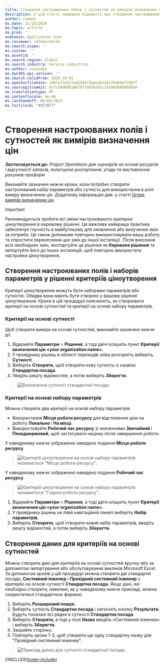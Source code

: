```yaml
---
title: Створення настроюваних полів і сутностей як вимірів визначення цін
description: У цій статті наведено відомості про створення настроюваних наборів параметрів або сутностей.
author: rumant
ms.date: 11/18/2020
ms.topic: article
ms.prod: ''
audience: Application User
ms.reviewer: johnmichalak
ms.search.scope: ''
ms.custom: ''
ms.assetid: ''
ms.search.region: Global
ms.search.industry: Service industries
ms.author: suvaidya
ms.dyn365.ops.version: ''
ms.search.validFrom: 2020-10-01
ms.openlocfilehash: 198faf7e51fad2d9573aaeab316170a84bf558ff
ms.sourcegitcommit: 6cfc50d89528df977a8f6a55c1ad39d99800d9b4
ms.translationtype: MT
ms.contentlocale: uk-UA
ms.lasthandoff: 06/03/2022
ms.locfileid: "8917877"
---
```

# <a name="create-custom-fields-and-entities-as-pricing-dimensions"></a>Створення настроюваних полів і сутностей як вимірів визначення цін

_**Застосовується до:** Project Operations для сценаріїв на основі ресурсів і відсутності запасів, полегшене розгортання: угоди та виставлення рахунків-проформ_

Виконайте зазначені нижче кроки, коли потрібно створити настроюваний набір параметрів або сутність для використання в ролі виміру визначення цін. Додаткову інформацію див. у статті [Огляд вимірів визначення цін](pricing-dimensions-overview.md).  

> [!IMPORTANT]
> Рекомендується зробити всі зміни настроюваного критерію ціноутворення в окремому рішенні. Це важлива найкраща практика забезпечує гнучкість в майбутньому для оновлення або вилучення змін за потреби. Це також допоможе повторно використовувати вашу роботу та спростити перенесення цих змін до іншої інсталяції. Після внесення всіх необхідних змін, експортуйте це рішення як **Кероване рішення** та імпортуйте його до інших інсталяцій, щоб повторно використати настройки ціноутворення.

  
## <a name="create-custom-fields-and-option-sets-in-the-pricing-dimension-solution"></a>Створення настроюваних полів і наборів параметрів у рішенні критеріїв ціноутворення

Критерії ціноутворення можуть бути наборами параметрів або сутністю. Обидва вони мають бути створені у вашому рішенні ціноутворення. Кроки в цій процедурі пояснюють, як створювати критерії на основі сутностей та критерії на основі набору параметрів.

### <a name="entity-based-dimensions"></a>Критерії на основі сутності
Щоб створити виміри на основі сутностей, виконайте зазначені нижче дії.

1. Відкрийте **Параметри** > **Рішення**, а тоді двічі клацніть пункт **Критерії визначення цін \<your organization name>**.
2. У провіднику рішень в області переходів зліва розгорніть виберіть **Сутності**.
3. Виберіть **Створити**, щоб створити нову сутність із назвою **Стандартна посада**. 
4. Уведіть решту відомостей, а потім виберіть **Зберегти**.

> ![Визначення сутності стандартної посади.](media/Standard-Title-entity-definition.png)

### <a name="option-set-based-dimensions"></a>Критерії на основі набору параметрів 
Можна створити два критерії на основі набору параметрів. 

- Використання **Місця роботи ресурсу** для відстеження ціни на роботу **Локально** і **На місці**. 
- Використовуйте **Робочий час ресурсу** зі значеннями **Звичайний** і **Понаднормовий**, щоб застосувати націнку після завершення роботи.

У наведеному нижче зображенні наведено подання **Місце роботи ресурсу**. 

> ![Критерій ціноутворення на основі набору параметрів називається "Місце роботи ресурсу".](media/Option-set-PD-called-Resource-Work-Location.png)

У наведеному нижче зображенні наведено подання **Робочий час ресурсу**. 

> ![Критерій ціноутворення на основі набору параметрів називається "Години роботи ресурсу".](media/Option-set-PD-called-Resource-Work-Hours.png)

1. Відкрийте **Параметри** > **Рішення**, а тоді двічі клацніть пункт **Критерії визначення цін \<your organization name>**. 
2. У провіднику рішень на лівій навігаційній панелі виберіть **Набір параметрів**. 
3. Виберіть **Створити**, щоб створити новий набір параметрів, введіть решту відомостей, а потім виберіть **Зберегти**.

## <a name="create-data-for-entity-based-dimensions"></a>Створення даних для критеріїв на основі сутностей

Можна створити дані для критеріїв на основі сутностей вручну або за допомогою імпортування або обслуговування викликів Microsoft Excel. За допомогою кроків у цій процедурі можна створити дві стандартні посади, **Системний інженер** і **Провідний системний інженер** з критерію на основі сутності **Стандартна посада**. Якщо дані, які необхідно створити, невеликі, як у наведеному нижче прикладі, можна скористатися стандартною формою.

1. Виберіть **Розширений пошук**.
2. Виберіть сутність **Стандартна посада** і натисніть кнопку **Результати**. Будуть показані всі рядки в сутності **Стандартна посада**.
3. Виберіть **Створити**, а тоді у полі **Назва** введіть «Системний інженер» і виберіть **Зберегти**.
4. Закрийте сторінку. 
5. Повторіть кроки 1-3, щоб створити ще одну стандартну назву для "Провідний системний інженер".

> ![Приклад даних для сутності стандартної посади.](media/ST-data.png)


[!INCLUDE[footer-include](../includes/footer-banner.md)]
